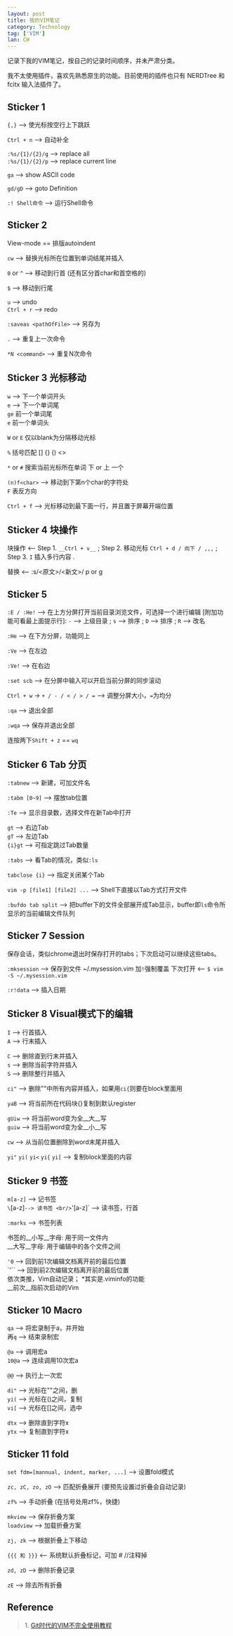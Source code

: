 ```yaml
---
layout: post
title: 我的VIM笔记
category: Technology
tag: ['VIM']
lan: CH
---
```


记录下我的VIM笔记，按自己的记录时间顺序，并未严肃分类。

我不太使用插件，喜欢先熟悉原生的功能。目前使用的插件也只有 NERDTree 和 fcitx 输入法插件了。

<!--preview-->

## Sticker 1

`{,}` --> 使光标按空行上下跳跃

`Ctrl + n` --> 自动补全

`:%s/{1}/{2}/g` --> replace all <br/>
`:%s/{1}/{2}/p` --> replace current line

`ga` --> show ASCII code

`gd/gD` --> goto Definition

`:! Shell命令` --> 运行Shell命令

## Sticker 2

View-mode == 排版autoindent

`cw` --> 替换光标所在位置到单词结尾并插入

`0` or `^` --> 移动到行首 (还有区分首char和首空格的)

`$` --> 移动到行尾

`u` --> undo <br/>
`Ctrl + r` --> redo

`:saveas <pathOfFile>` --> 另存为

`.` --> 重复上一次命令

`*N <command>` --> 重复N次命令

## Sticker 3 光标移动

`w` --> 下一个单词开头 <br/>
`e` --> 下一个单词尾 <br/>
`ge` 前一个单词尾 <br/>
`e` 前一个单词头

`W` or `E` 仅以blank为分隔移动光标

`%` 括号匹配 [] {} () <>

`*` or `#` 搜索当前光标所在单词 下 or 上 一个

`(n)f<char>` --> 移动到下第n个char的字符处 <br/>
`F` 表反方向

`Ctrl + f` --> 光标移动到最下面一行，并且置于屏幕开端位置

## Sticker 4 块操作

块操作 <-- Step 1. `__Ctrl + v__` ; Step 2. 移动光标 `Ctrl + d / 向下 / ,,,` ; Step 3. `I` 插入多行内容 .

替换 <-- :s/<原文>/<新文>/ p or g

## Sticker 5

`:E / :He!` --> 在上方分屏打开当前目录浏览文件，可选择一个进行编辑
    [附加功能可看最上面提示行]: `-` --> 上级目录 ; `s` --> 排序 ; `D` --> 排序 ; `R` --> 改名

`:He` --> 在下方分屏，功能同上

`:Ve` --> 在左边

`:Ve!` --> 在右边

`:set scb` --> 在分屏中输入可以开启当前分屏的同步滚动

`Ctrl + w` -> `+ / - / < / > / =` --> 调整分屏大小，`=`为均分 

`:qa` --> 退出全部

`:wqa` --> 保存并退出全部

连按两下`Shift + z` == `wq`

## Sticker 6 Tab 分页

`:tabnew` --> 新建，可加文件名

`:tabm [0~9]` --> 摆放tab位置

`:Te` --> 显示目录数，选择文件在新Tab中打开

`gt` --> 右边Tab <br/>
`gT` --> 左边Tab <br/>
`{i}gt` --> 可指定跳过Tab数量

`:tabs` --> 看Tab的情况，类似`:ls`

`tabclose {i}` --> 指定关闭某个Tab

`vim -p [file1] [file2] ...` --> Shell下直接以Tab方式打开文件

`:bufdo tab split` --> 把buffer下的文件全部展开成Tab显示，buffer即`ls`命令所显示的当前编辑文件队列

## Sticker 7 Session

保存会话，类似chrome退出时保存打开的tabs；下次启动可以继续这些tabs。

`:mksession` --> 保存到文件 ~/.mysession.vim
  加`!`强制覆盖
  下次打开 <-- `$ vim -S ~/.mysession.vim`

`:r!data` --> 插入日期

## Sticker 8 Visual模式下的编辑

`I` --> 行首插入 <br/>
`A` --> 行末插入 <br/>

`C` --> 删除直到行末并插入 <br/>
`s` --> 删除当前字符并插入 <br/>
`S` --> 删除整行并插入

`ci"` --> 删除""中所有内容并插入，如果用`ci{`则要在block里面用

`yaB` --> 将当前所在代码块{}复制到默认register

`gUiw` --> 将当前word变为全__大__写 <br/>
`guiw` --> 将当前word变为全__小__写

`cw` --> 从当前位置删除到word末尾并插入

`yi"` `yi(` `yi<` `yi{` `yi[` --> 复制block里面的内容

## Sticker 9 书签

`m[a-z]` --> 记书签 <br/>
`\`[a-z]` --> 读书签 <br/>
`'[a-z]` --> 读书签，行首

`:marks` --> 书签列表

书签的__小写__字母: 用于同一文件内 <br/>
      __大写__字母: 用于编辑中的各个文件之间

`'0` --> 回到前1次编辑文档离开前的最后位置 <br/>
`'`` --> 回到前2次编辑文档离开前的最后位置 <br/>
依次类推，Vim自动记录； *其实是.viminfo的功能 <br/>
__前次__指前次启动的Vim

## Sticker 10 Macro

`qa` --> 将宏录制于a，并开始 <br/>
  再`q` --> 结束录制宏

`@a` --> 调用宏a <br/>
  `10@a` --> 连续调用10次宏a

`@@` --> 执行上一次宏

`di"` --> 光标在""之间，删 <br/>
`yi(` --> 光标在()之间，复制 <br/>
`vi[` --> 光标在[]之间，选中

`dtx` --> 删除直到字符x <br/>
`ytx` --> 复制直到字符x

## Sticker 11 fold

`set fdm=[mannual, indent, marker, ...]` --> 设置fold模式

`zc, zC, zo, zO` --> 匹配折叠展开 (要预先设置过折叠会自动记录)

`zf%` --> 手动折叠 (在括号处用zf%，快捷)

`mkview` --> 保存折叠方案 <br/>
`loadview` --> 加载折叠方案

`zj, zk` --> 根据折叠上下移动

`{{{ 和 }}}` <-- 系统默认折叠标记，可加 # //注释掉

`zd, zD` --> 删除折叠记录

`zE` --> 除去所有折叠

## Reference

<blockquote>
1. <a href="http://beiyuu.com/git-vim-tutorial/">Git时代的VIM不完全使用教程</a> <br/>
</blockquote>


